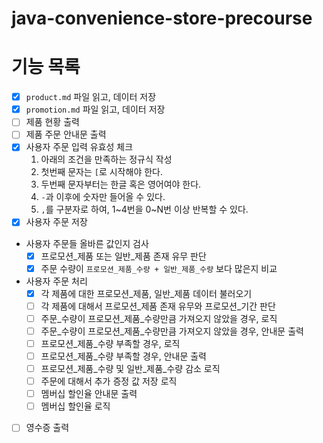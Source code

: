 # java-convenience-store-precourse

# 기능 목록

- [x] `product.md` 파일 읽고, 데이터 저장
- [x] `promotion.md` 파일 읽고, 데이터 저장
- [ ] 제품 현황 출력
- [ ] 제품 주문 안내문 출력
- [x] 사용자 주문 입력 유효성 체크
  1. 아래의 조건을 만족하는 정규식 작성
  2. 첫번째 문자는 `[`로 시작해야 한다. 
  3. 두번째 문자부터는 한글 혹은 영어여야 한다.
  4. `-`과 이후에 숫자만 들어올 수 있다.
  5. `,`를 구분자로 하여, 1~4번을 0~N번 이상 반복할 수 있다.
- [x] 사용자 주문 저장
- 사용자 주문들 올바른 값인지 검사
  - [x] 프로모션_제품 또는 일반_제품 존재 유무 판단
  - [x] 주문 수량이 `프로모션_제품_수량 + 일반_제품_수량` 보다 많은지 비교
- 사용자 주문 처리
  - [x] 각 제품에 대한 프로모션_제품, 일반_제품 데이터 불러오기
  - [ ] 각 제품에 대해서 프로모션_제품 존재 유무와 프로모션_기간 판단
  - [ ] 주문_수량이 프로모션_제품_수량만큼 가져오지 않았을 경우, 로직
  - [ ] 주문_수량이 프로모션_제품_수량만큼 가져오지 않았을 경우, 안내문 출력
  - [ ] 프로모션_제품_수량 부족할 경우, 로직
  - [ ] 프로모션_제품_수량 부족할 경우, 안내문 출력
  - [ ] 프로모션_제품_수량 및 일반_제품_수량 감소 로직
  - [ ] 주문에 대해서 추가 증정 값 저장 로직
  - [ ] 멤버십 할인율 안내문 출력
  - [ ] 멤버십 할인율 로직
- [ ] 영수증 출력